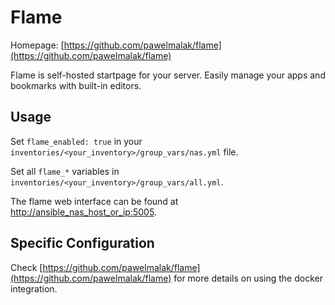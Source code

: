 # Flame

Homepage: [https://github.com/pawelmalak/flame](https://github.com/pawelmalak/flame)

Flame is self-hosted startpage for your server. Easily manage your apps and bookmarks with built-in editors.

## Usage

Set `flame_enabled: true` in your `inventories/<your_inventory>/group_vars/nas.yml` file.

Set all `flame_*` variables in `inventories/<your_inventory>/group_vars/all.yml`.

The flame web interface can be found at [http://ansible_nas_host_or_ip:5005](http://ansible_nas_host_or_ip:5005).

## Specific Configuration

Check [https://github.com/pawelmalak/flame](https://github.com/pawelmalak/flame) for more details on using the docker integration.
